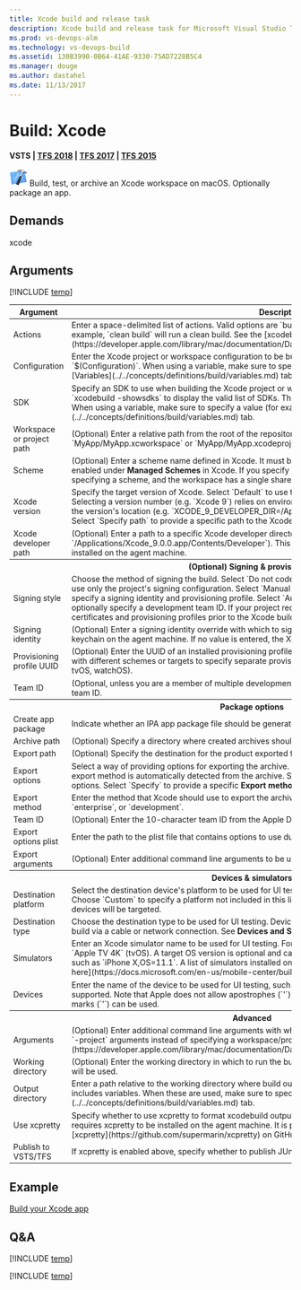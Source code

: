 ```yaml
---
title: Xcode build and release task
description: Xcode build and release task for Microsoft Visual Studio Team Services (VSTS) and Microsoft Team Foundation Server (TFS)
ms.prod: vs-devops-alm
ms.technology: vs-devops-build
ms.assetid: 130B3990-0B64-41AE-9330-75AD7228B5C4
ms.manager: douge
ms.author: dastahel
ms.date: 11/13/2017
---
```


# Build: Xcode

**VSTS | [TFS 2018](xcode-build.md) | [TFS 2017](xcode-build.md) | [TFS 2015](xcode-build.md)**

![icon](_img/xcode.png) Build, test, or archive an Xcode workspace on macOS. Optionally package an app.

## Demands

xcode

## Arguments

<table>
<thead>
<tr>
<th>Argument</th>
<th>Description</th>
</tr>
</thead>

<tr>
<td>Actions</td>
<td>
Enter a space-delimited list of actions. Valid options are `build`, `clean`, `test`, `analyze`, and `archive`. For example, `clean build` will run a clean build. See the [xcodebuild man page](https://developer.apple.com/library/mac/documentation/Darwin/Reference/ManPages/man1/xcodebuild.1.html).
</td>
</tr>
<tr>
<td>Configuration</td>
<td>
Enter the Xcode project or workspace configuration to be built. The default value of this field is the variable `$(Configuration)`. When using a variable, make sure to specify a value (for example, `Release`) on the [Variables](../../concepts/definitions/build/variables.md) tab.
</td>
</tr>
<tr>
<td>SDK</td>
<td>
Specify an SDK to use when building the Xcode project or workspace. From the macOS Terminal application, run `xcodebuild -showsdks` to display the valid list of SDKs. The default value of this field is the variable `$(SDK)`. When using a variable, make sure to specify a value (for example, `iphonesimulator`) on the [Variables](../../concepts/definitions/build/variables.md) tab.
</td>
</tr>
<tr>
<td>Workspace or project path</td>
<td>
(Optional) Enter a relative path from the root of the repository to the Xcode workspace or project. For example, `MyApp/MyApp.xcworkspace` or `MyApp/MyApp.xcodeproj`.
</td>
</tr>
<tr>
<td>Scheme</td>
<td>
(Optional) Enter a scheme name defined in Xcode. It must be a shared scheme, with its <strong>Shared</strong> checkbox enabled under <strong>Managed Schemes</strong> in Xcode. If you specify a <strong>Workspace or project path</strong> above without specifying a scheme, and the workspace has a single shared scheme, it will be automatically used.
</td>
</tr>
<tr>
<td>Xcode version</td>
<td>
Specify the target version of Xcode. Select `Default` to use the default version of Xcode on the agent machine. Selecting a version number (e.g. `Xcode 9`) relies on environment variables being set on the agent machine for the version's location (e.g. `XCODE_9_DEVELOPER_DIR=/Applications/Xcode_9.0.0.app/Contents/Developer`). Select `Specify path` to provide a specific path to the Xcode developer directory.
</td>
</tr>
<tr>
<td>Xcode developer path</td>
<td>
(Optional) Enter a path to a specific Xcode developer directory (e.g. `/Applications/Xcode_9.0.0.app/Contents/Developer`). This is useful when multiple versions of Xcode are installed on the agent machine.
</td>
</tr>

<tr>
<th style="text-align: center" colspan="2">(Optional) Signing &amp; provisioning</th>
</tr>
<tr>
<td>Signing style</td>
<td>
Choose the method of signing the build. Select `Do not code sign` to disable signing. Select `Project defaults` to use only the project's signing configuration. Select `Manual signing` to force manual signing and optionally specify a signing identity and provisioning profile. Select `Automatic signing` to force automatic signing and optionally specify a development team ID. If your project requires signing, use the "Install Apple..." tasks to install certificates and provisioning profiles prior to the Xcode build.
</td>
</tr>
<tr>
<td>Signing identity</td>
<td>
(Optional) Enter a signing identity override with which to sign the build. This may require unlocking the default keychain on the agent machine. If no value is entered, the Xcode project's setting will be used.
</td>
</tr>
<tr>
<td>Provisioning profile UUID</td>
<td>
(Optional) Enter the UUID of an installed provisioning profile to be used for this build. Use separate build tasks with different schemes or targets to specify separate provisioning profiles by target in a single workspace (iOS, tvOS, watchOS).
</td>
</tr>
<tr>
<td>Team ID</td>
<td>
(Optional, unless you are a member of multiple development teams.) Specify the 10-character development team ID.
</td>
</tr>

<tr>
<th style="text-align: center" colspan="2">Package options</th>
</tr>
<tr>
<td>Create app package</td>
<td>
Indicate whether an IPA app package file should be generated as a part of the build.
</td>
</tr>
<tr>
<td>Archive path</td>
<td>
(Optional) Specify a directory where created archives should be placed.
</td>
</tr>
<tr>
<td>Export path</td>
<td>
(Optional) Specify the destination for the product exported from the archive.
</td>
</tr>
<tr>
<td>Export options</td>
<td>
Select a way of providing options for exporting the archive. When the default value of `Automatic` is selected, the export method is automatically detected from the archive. Select `Plist` to specify a plist file containing export options. Select `Specify` to provide a specific <strong>Export method</strong> and <strong>Team ID</strong>.
</td>
</tr>
<tr>
<td>Export method</td>
<td>
Enter the method that Xcode should use to export the archive. For example: `app-store`, `package`, `ad-hoc`, `enterprise`, or `development`.
</td>
</tr>
<tr>
<td>Team ID</td>
<td>
(Optional) Enter the 10-character team ID from the Apple Developer Portal to use during export.
</td>
</tr>
<tr>
<td>Export options plist</td>
<td>
Enter the path to the plist file that contains options to use during export.
</td>
</tr>
<tr>
<td>Export arguments</td>
<td>
(Optional) Enter additional command line arguments to be used during export.
</td>
</tr>

<tr>
<th style="text-align: center" colspan="2">Devices &amp; simulators</th>
</tr>
<tr>
<td>Destination platform</td>
<td>
Select the destination device's platform to be used for UI testing when the generic build device isn't valid. Choose `Custom` to specify a platform not included in this list. When `Default` is selected, no simulators nor devices will be targeted.
</td>
</tr>
<tr>
<td>Destination type</td>
<td>
Choose the destination type to be used for UI testing. Devices must be connected to the Mac performing the build via a cable or network connection. See <strong>Devices and Simulators</strong> in Xcode.
</td>
</tr>
<tr>
<td>Simulators</td>
<td>
Enter an Xcode simulator name to be used for UI testing. For example, enter `iPhone X` (iOS and watchOS) or `Apple TV 4K` (tvOS). A target OS version is optional and can be specified in the format 'OS=<i>versionNumber</i>', such as `iPhone X,OS=11.1`. A list of simulators installed on the <strong>Hosted macOS Preview</strong> agent can be [found here](https://docs.microsoft.com/en-us/mobile-center/build/software).
</td>
</tr>
<tr>
<td>Devices</td>
<td>
Enter the name of the device to be used for UI testing, such as `Raisa’s iPad`. Only one device is currently supported. Note that Apple does not allow apostrophes (`'`) in device names. Instead, right single quotation marks (`’`) can be used.
</td>
</tr>

<tr>
<th style="text-align: center" colspan="2">Advanced</th>
</tr>
<tr>
<td>Arguments</td>
<td>
(Optional) Enter additional command line arguments with which to build. This is useful for specifying `-target` or `-project` arguments instead of specifying a workspace/project and scheme. See the [xcodebuild man page](https://developer.apple.com/library/mac/documentation/Darwin/Reference/ManPages/man1/xcodebuild.1.html).
</td>
</tr>
<tr>
<td>Working directory</td>
<td>
(Optional) Enter the working directory in which to run the build. If no value is entered, the root of the repository will be used.
</td>
</tr>
<tr>
<td>Output directory</td>
<td>
Enter a path relative to the working directory where build output (binaries) will be placed.
The default value includes variables. When these are used, make sure to specify values on the [Variables](../../concepts/definitions/build/variables.md) tab.
</td>
</tr>
<tr>
<td>Use xcpretty</td>
<td>
Specify whether to use xcpretty to format xcodebuild output and generate JUnit test results. Enabling this requires xcpretty to be installed on the agent machine. It is preinstalled on VSTS hosted build agents. See [xcpretty](https://github.com/supermarin/xcpretty) on GitHub.
</td>
</tr>
<tr>
<td>Publish to VSTS/TFS</td>
<td>
If xcpretty is enabled above, specify whether to publish JUnit test results to VSTS/TFS.
</td>
</tr>

[!INCLUDE [temp](../_shared/control-options-arguments.md)]
</table>

## Example

[Build your Xcode app](../../apps/mobile/xcode-ios.md)

## Q&A
<!-- BEGINSECTION class="md-qanda" -->

[!INCLUDE [temp](../../_shared/qa-agents.md)]

[!INCLUDE [temp](../../_shared/qa-versions.md)]

<!-- ENDSECTION -->
